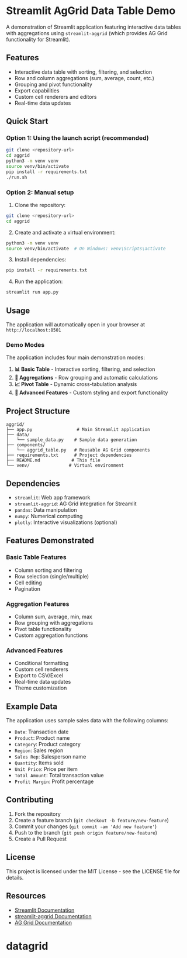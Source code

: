 # Streamlit AgGrid Data Table Demo

A demonstration of Streamlit application featuring interactive data tables with aggregations using `streamlit-aggrid` (which provides AG Grid functionality for Streamlit).

## Features

- Interactive data table with sorting, filtering, and selection
- Row and column aggregations (sum, average, count, etc.)
- Grouping and pivot functionality
- Export capabilities
- Custom cell renderers and editors
- Real-time data updates

## Quick Start

### Option 1: Using the launch script (recommended)
```bash
git clone <repository-url>
cd aggrid
python3 -m venv venv
source venv/bin/activate
pip install -r requirements.txt
./run.sh
```

### Option 2: Manual setup
1. Clone the repository:
```bash
git clone <repository-url>
cd aggrid
```

2. Create and activate a virtual environment:
```bash
python3 -m venv venv
source venv/bin/activate  # On Windows: venv\Scripts\activate
```

3. Install dependencies:
```bash
pip install -r requirements.txt
```

4. Run the application:
```bash
streamlit run app.py
```

## Usage

The application will automatically open in your browser at `http://localhost:8501`

### Demo Modes

The application includes four main demonstration modes:

1. **📊 Basic Table** - Interactive sorting, filtering, and selection
2. **🔢 Aggregations** - Row grouping and automatic calculations  
3. **📈 Pivot Table** - Dynamic cross-tabulation analysis
4. **🎯 Advanced Features** - Custom styling and export functionality

## Project Structure

```
aggrid/
├── app.py                 # Main Streamlit application
├── data/
│   └── sample_data.py    # Sample data generation
├── components/
│   └── aggrid_table.py   # Reusable AG Grid components
├── requirements.txt      # Project dependencies
├── README.md            # This file
└── venv/               # Virtual environment
```

## Dependencies

- `streamlit`: Web app framework
- `streamlit-aggrid`: AG Grid integration for Streamlit
- `pandas`: Data manipulation
- `numpy`: Numerical computing
- `plotly`: Interactive visualizations (optional)

## Features Demonstrated

### Basic Table Features
- Column sorting and filtering
- Row selection (single/multiple)
- Cell editing
- Pagination

### Aggregation Features
- Column sum, average, min, max
- Row grouping with aggregations
- Pivot table functionality
- Custom aggregation functions

### Advanced Features
- Conditional formatting
- Custom cell renderers
- Export to CSV/Excel
- Real-time data updates
- Theme customization

## Example Data

The application uses sample sales data with the following columns:
- `Date`: Transaction date
- `Product`: Product name
- `Category`: Product category
- `Region`: Sales region
- `Sales Rep`: Salesperson name
- `Quantity`: Items sold
- `Unit Price`: Price per item
- `Total Amount`: Total transaction value
- `Profit Margin`: Profit percentage

## Contributing

1. Fork the repository
2. Create a feature branch (`git checkout -b feature/new-feature`)
3. Commit your changes (`git commit -am 'Add new feature'`)
4. Push to the branch (`git push origin feature/new-feature`)
5. Create a Pull Request

## License

This project is licensed under the MIT License - see the LICENSE file for details.

## Resources

- [Streamlit Documentation](https://docs.streamlit.io/)
- [streamlit-aggrid Documentation](https://github.com/PablocFonseca/streamlit-aggrid)
- [AG Grid Documentation](https://www.ag-grid.com/documentation/)
# datagrid
